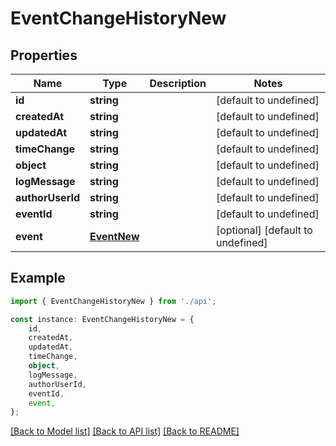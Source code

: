 # EventChangeHistoryNew


## Properties

Name | Type | Description | Notes
------------ | ------------- | ------------- | -------------
**id** | **string** |  | [default to undefined]
**createdAt** | **string** |  | [default to undefined]
**updatedAt** | **string** |  | [default to undefined]
**timeChange** | **string** |  | [default to undefined]
**object** | **string** |  | [default to undefined]
**logMessage** | **string** |  | [default to undefined]
**authorUserId** | **string** |  | [default to undefined]
**eventId** | **string** |  | [default to undefined]
**event** | [**EventNew**](EventNew.md) |  | [optional] [default to undefined]

## Example

```typescript
import { EventChangeHistoryNew } from './api';

const instance: EventChangeHistoryNew = {
    id,
    createdAt,
    updatedAt,
    timeChange,
    object,
    logMessage,
    authorUserId,
    eventId,
    event,
};
```

[[Back to Model list]](../README.md#documentation-for-models) [[Back to API list]](../README.md#documentation-for-api-endpoints) [[Back to README]](../README.md)
